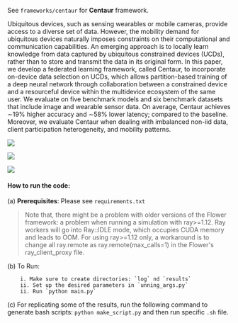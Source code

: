 See `frameworks/centaur` for **Centaur** framework.


Ubiquitous devices, such as sensing wearables or mobile cameras, provide access to a diverse set of data. However,
the mobility demand for ubiquitous devices naturally imposes constraints on their computational and communication capabilities.
An emerging approach is to locally learn knowledge from data captured by ubiquitous constrained devices (UCDs), rather
than to store and transmit the data in its original form. In this paper, we develop a federated learning framework, called
Centaur, to incorporate on-device data selection on UCDs, which allows partition-based training of a deep neural network through
collaboration between a constrained device and a resourceful device within the multidevice ecosystem of the same user. We
evaluate on five benchmark models and six benchmark datasets that include image and wearable sensor data. On average,
Centaur achieves ∼19% higher accuracy and ∼58% lower latency; compared to the baseline. Moreover, we evaluate Centaur when dealing with imbalanced non-iid data, client participation
heterogeneity, and mobility patterns.

![](./figs/centaur/_overview.png)

![](./figs/centaur/_results_1.png)

![](./figs/centaur/_results_2.png)


#### How to run the code:
(a) **Prerequisites**: Please see `requirements.txt`
> Note that, there might be a problem with older versions of the Flower framework: a problem when running a simulation with ray>=1.12. Ray workers will go into Ray::IDLE mode, which occupies CUDA memory and leads to OOM. For using ray>=1.12 only, a workaround is to change all ray.remote as ray.remote(max_calls=1) in the Flower's ray_client_proxy file.

(b) To Run:
    
        i. Make sure to create directories: `log` nd `results`
        ii. Set up the desired parameters in `unning_args.py`
        ii. Run `python main.py`
(c) For replicating some of the results, run the following command to generate bash scripts: `python make_script.py` and then run specific `.sh` file.


        



